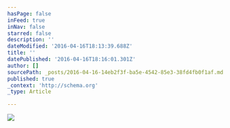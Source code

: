 ```yaml
---
hasPage: false
inFeed: true
inNav: false
starred: false
description: ''
dateModified: '2016-04-16T18:13:39.688Z'
title: ''
datePublished: '2016-04-16T18:16:01.301Z'
author: []
sourcePath: _posts/2016-04-16-14eb2f3f-ba5e-4542-85e3-38fd4fb0f1af.md
published: true
_context: 'http://schema.org'
_type: Article

---
```

![](https://the-grid-user-content.s3-us-west-2.amazonaws.com/a7addf7e-6022-4862-af74-3c546ddb11f2.jpg)